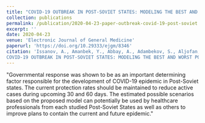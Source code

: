 ```yaml
---
title: "COVID-19 OUTBREAK IN POST-SOVIET STATES: MODELING THE BEST AND WORST POSSIBLE SCENARIOS"
collection: publications
permalink: /publication/2020-04-23-paper-outbreak-covid-19-post-soviet
excerpt: ''
date: 2020-04-23
venue: 'Electronic Journal of General Medicine'
paperurl: 'https://doi.org/10.29333/ejgm/8346'
citation: 'Issanov, A., Amanbek, Y., Abbay, A., Adambekov, S., Aljofan, M., Kashkynbayev, A., & Gaipov, A. (2020). 
COVID-19 OUTBREAK IN POST-SOVIET STATES: MODELING THE BEST AND WORST POSSIBLE SCENARIOS. Electronic Journal of General Medicine. 18(1), em21001.'
---
```


"Governmental response was shown to be as an important determining factor responsible for the development of COVID-19 epidemic 
in Post-Soviet states. The current protection rates should be maintained to reduce active cases 
during upcoming 30 and 60 days. The estimated possible scenarios based on the proposed model 
can potentially be used by healthcare professionals from each studied Post-Soviet States 
as well as others to improve plans to contain the current and future epidemic."
